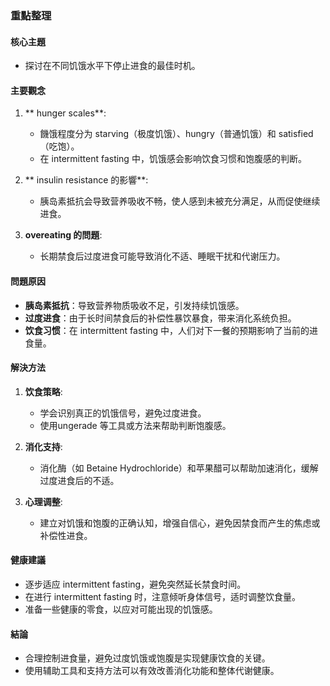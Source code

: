 ### 重點整理

#### 核心主題  
- 探讨在不同饥饿水平下停止进食的最佳时机。  

#### 主要觀念  
1. ** hunger scales**:  
   - 饑饿程度分为 starving（极度饥饿）、hungry（普通饥饿）和 satisfied（吃饱）。  
   - 在 intermittent fasting 中，饥饿感会影响饮食习惯和饱腹感的判断。  

2. ** insulin resistance 的影響**:  
   - 胰岛素抵抗会导致营养吸收不畅，使人感到未被充分满足，从而促使继续进食。  

3. **overeating 的問題**:  
   - 长期禁食后过度进食可能导致消化不适、睡眠干扰和代谢压力。  

#### 問題原因  
- **胰岛素抵抗**：导致营养物质吸收不足，引发持续饥饿感。  
- **过度进食**：由于长时间禁食后的补偿性暴饮暴食，带来消化系统负担。  
- **饮食习惯**：在 intermittent fasting 中，人们对下一餐的预期影响了当前的进食量。  

#### 解決方法  
1. **饮食策略**:  
   - 学会识别真正的饥饿信号，避免过度进食。  
   - 使用ungerade 等工具或方法来帮助判断饱腹感。  

2. **消化支持**:  
   - 消化酶（如 Betaine Hydrochloride）和苹果醋可以帮助加速消化，缓解过度进食后的不适。  

3. **心理调整**:  
   - 建立对饥饿和饱腹的正确认知，增强自信心，避免因禁食而产生的焦虑或补偿性进食。  

#### 健康建議  
- 逐步适应 intermittent fasting，避免突然延长禁食时间。  
- 在进行 intermittent fasting 时，注意倾听身体信号，适时调整饮食量。  
- 准备一些健康的零食，以应对可能出现的饥饿感。  

#### 結論  
- 合理控制进食量，避免过度饥饿或饱腹是实现健康饮食的关键。  
- 使用辅助工具和支持方法可以有效改善消化功能和整体代谢健康。